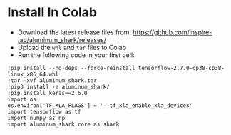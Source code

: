 # Install In Colab
- Download the latest release files from: https://github.com/inspire-lab/aluminum_shark/releases/
- Upload the `whl` and `tar` files to Colab
- Run the following code in your first cell:
```
!pip install --no-deps --force-reinstall tensorflow-2.7.0-cp38-cp38-linux_x86_64.whl 
!tar -xvf aluminum_shark.tar
!pip3 install -e aluminum_shark/
!pip install keras==2.6.0
import os 
os.environ['TF_XLA_FLAGS'] = '--tf_xla_enable_xla_devices'
import tensorflow as tf
import numpy as np
import aluminum_shark.core as shark
```


